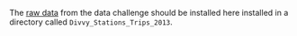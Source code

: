The [raw data](http://divvybikes.com/datachallenge) from the data challenge should be installed here installed in a directory called `Divvy_Stations_Trips_2013`.

